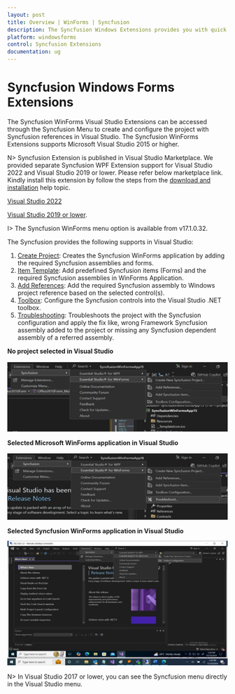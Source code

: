 ```yaml
---
layout: post
title: Overview | WinForms | Syncfusion
description: The Syncfusion Windows Extensions provides you with quick access to Project Templates to create or configure the Syncfusion Windows Forms Application
platform: windowsforms
control: Syncfusion Extensions
documentation: ug
---
```


# Syncfusion Windows Forms Extensions

The Syncfusion WinForms Visual Studio Extensions can be accessed through the Syncfusion Menu to create and configure the project with Syncfusion references in Visual Studio. The Syncfusion WinForms Extensions supports Microsoft Visual Studio 2015 or higher.

N> Syncfusion Extension is published in Visual Studio Marketplace. We provided separate Syncfusion WPF Extension support for Visual Studio 2022 and Visual Studio 2019 or lower. Please refer below marketplace link. Kindly install this extension by follow the steps from the [download and installation](https://help.syncfusion.com/windowsforms/visual-studio-integration/vs2019-extensions/download-and-installation/) help topic.

[Visual Studio 2022](https://marketplace.visualstudio.com/items?itemName=SyncfusionInc.WindowsVSExtensions)

[Visual Studio 2019 or lower](https://marketplace.visualstudio.com/items?itemName=SyncfusionInc.Windows-Extensions). 

I> The Syncfusion WinForms menu option is available from v17.1.0.32.

The Syncfusion provides the following supports in Visual Studio:

1.	[Create Project](https://help.syncfusion.com/windowsforms/Visual-Studio-Integration/Create-Project): Creates the Syncfusion WinForms application by adding the required Syncfusion assemblies and forms.
2.	[Item Template](https://help.syncfusion.com/windowsforms/Visual-Studio-Integration/Item-Template): Add predefined Syncfusion items (Forms) and the required Syncfusion assemblies in WinForms Application.
3.	[Add References](https://help.syncfusion.com/windowsforms/Visual-Studio-Integration/Add-References): Add the required Syncfusion assembly to Windows project reference based on the selected control(s).
4.	[Toolbox](https://help.syncfusion.com/windowsforms/visual-studio-integration/toolbox-configuration): Configure the Syncfusion controls into the Visual Studio .NET toolbox.
5.	[Troubleshooting](https://help.syncfusion.com/windowsforms/Visual-Studio-Integration/Troubleshooting): Troubleshoots the project with the Syncfusion configuration and apply the fix like, wrong Framework Syncfusion assembly added to the project or missing any Syncfusion dependent assembly of a referred assembly.

**No project selected in Visual Studio**

![Syncfusion Menu when No project selected in Visual Studio](Overview-images/Syncfusion_Menu_OverView1.png)

**Selected Microsoft WinForms application in Visual Studio**

![Syncfusion Menu when Selected Microsoft WinForms application in Visual Studio](Overview-images/Syncfusion_Menu_OverView2.png)

**Selected Syncfusion WinForms application in Visual Studio**

![Syncfusion Menu when Selected Synfusion WinForms application in Visual Studio](Overview-images/Syncfusion_Menu_OverView3.png)

N> In Visual Studio 2017 or lower, you can see the Syncfusion menu directly in the Visual Studio menu.




